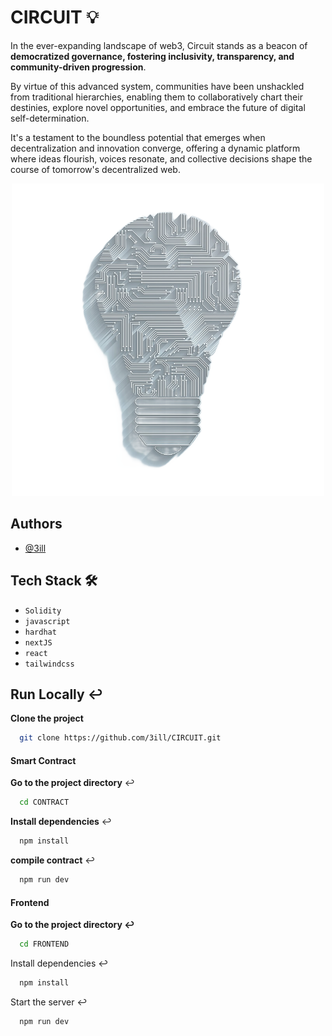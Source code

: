 # CIRCUIT 💡

In the ever-expanding landscape of web3, Circuit stands as a beacon of **democratized governance, fostering inclusivity, transparency, and community-driven progression**.

By virtue of this advanced system, communities have been unshackled from traditional hierarchies, enabling them to collaboratively chart their destinies, explore novel opportunities, and embrace the future of digital self-determination.

It's a testament to the boundless potential that emerges when decentralization and innovation converge, offering a dynamic platform where ideas flourish, voices resonate, and collective decisions shape the course of tomorrow's decentralized web.

<div align="center"> <img src="https://github.com/3ill/CIRCUIT/blob/main/FRONTEND/assets/logo.png" width="500" height="500"  />
</div>

## Authors

- [@3ill](https://www.github.com/3ill)

## Tech Stack 🛠

- `Solidity`
- `javascript`
- `hardhat`
- `nextJS`
- `react`
- `tailwindcss`

## Run Locally ↩

**Clone the project**

```bash
  git clone https://github.com/3ill/CIRCUIT.git
```

#### Smart Contract

**Go to the project directory** ↩

```bash
  cd CONTRACT
```

**Install dependencies** ↩

```bash
  npm install
```

**compile contract** ↩

```bash
  npm run dev
```

#### Frontend

**Go to the project directory ↩**

```bash
  cd FRONTEND
```

Install dependencies ↩

```bash
  npm install
```

Start the server ↩

```bash
  npm run dev
```
